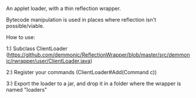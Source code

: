 An applet loader, with a thin reflection wrapper.

Bytecode manipulation is used in places where reflection isn't possible/viable.




How to use:

1:) Subclass ClientLoader (https://github.com/demmonic/ReflectionWrapper/blob/master/src/demmonic/rwrapper/user/ClientLoader.java)

2:) Register your commands (ClientLoader#Add(Command c))

3:) Export the loader to a jar, and drop it in a folder where the wrapper is named "loaders"
